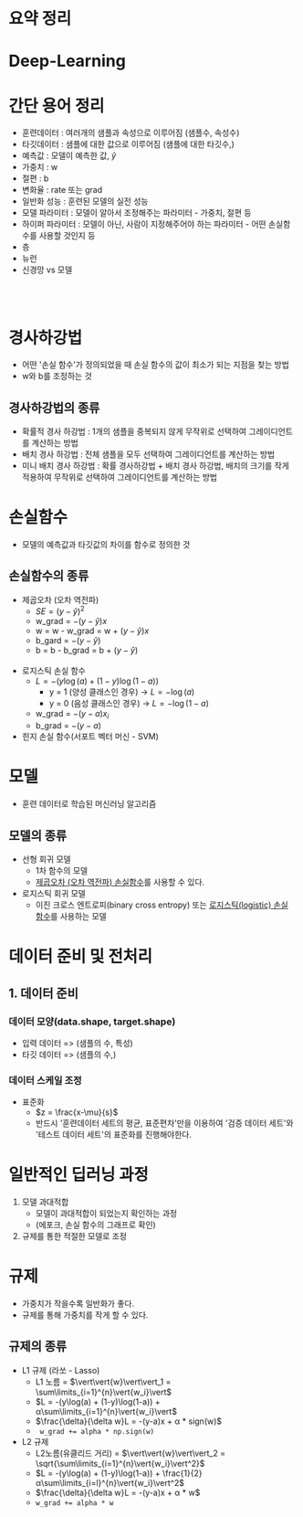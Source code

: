 # 요약 정리

# Deep-Learning

# 간단 용어 정리
- 훈련데이터 : 여러개의 샘플과 속성으로 이루어짐 (샘플수, 속성수)
- 타깃데이터 : 샘플에 대한 값으로 이루어짐 (샘플에 대한 타깃수,)
- 예측값 : 모델이 예측한 값, $\hat{y}$
- 가중치 : w
- 절편 : b
- 변화율 : rate 또는 grad
- 일반화 성능 : 훈련된 모델의 실전 성능
- 모델 파라미터 : 모델이 알아서 조정해주는 파라미터 - 가중치, 절편 등
- 하이퍼 파라미터 : 모델이 아닌, 사람이 지정해주어야 하는 파라미터 - 어떤 손실함수를 사용할 것인지 등
- 층
- 뉴런
- 신경망 vs 모델

<br><br>

# 경사하강법
- 어떤 '손실 함수'가 정의되었을 때 손실 함수의 값이 최소가 되는 지점을 찾는 방법
- w와 b를 조정하는 것
## 경사하강법의 종류
- 확률적 경사 하강법 : 1개의 샘플을 중복되지 않게 무작위로 선택하여 그레이디언트를 계산하는 방법
- 배치 경사 하강법 : 전체 샘플을 모두 선택하여 그레이디언트를 계산하는 방법
- 미니 배치 경사 하강법 : 확률 경사하강법 + 배치 경사 하강법, 배치의 크기를 작게 적용하여 무작위로 선택하여 그레이디언트를 계산하는 방법


# 손실함수
- 모델의 예측값과 타깃값의 차이를 함수로 정의한 것
## 손실함수의 종류
- <a id=squaredError style="text-decoration:none; color:inherit">제곱오차 (오차 역전파)</a>
    - $SE = (y-\hat{y})^2$
    - w_grad = $-(y-\hat{y})x$
    - w = w - w_grad = w + $(y-\hat{y})x$
    - b_gard = $-(y-\hat{y})$
    - b = b - b_grad = b + $(y-\hat{y})$
    <br><br>
- <a id=logisticLoss style="text-decoration:none; color:inherit">로지스틱 손실 함수</a>
    - $L = -(y\log{(a)} + (1-y)\log{(1-a))}$
      - y = 1 (양성 클래스인 경우) -> $L = -\log{(a)}$
      - y = 0 (음성 클래스인 경우) -> $L = -\log{(1-a)}$
    - w_grad = $-(y-a)x_i$
    - b_grad = $-(y-a)$
- <a id=hingeLoss style="text-decoration:none; color:inherit">힌지 손실 함수(서포트 벡터 머신 - SVM)</a>

# 모델
- 훈련 데이터로 학습된 머신러닝 알고리즘
## 모델의 종류
- 선형 회귀 모델
    - 1차 함수의 모델
    - [제곱오차 (오차 역전파) 손실함수](#squaredError)를 사용할 수 있다.
- 로지스틱 회귀 모델
    - 이진 크로스 엔트로피(binary cross entropy) 또는 [로지스틱(logistic) 손실 함수](#logisticLoss)를 사용하는 모델

# 데이터 준비 및 전처리
## 1. 데이터 준비
### 데이터 모양(data.shape, target.shape)
- 입력 데이터 => (샘플의 수, 특성)
- 타깃 데이터 => (샘플의 수,)
### 데이터 스케일 조정
- 표준화
    - $z = \frac{x-\mu}{s}$
    - 반드시 '훈련데이터 세트의 평균, 표준편차'만을 이용하여 '검증 데이터 세트'와 '테스트 데이터 세트'의 표준화를 진행해야한다.

# 일반적인 딥러닝 과정
1. 모델 과대적합
    - 모델이 과대적합이 되었는지 확인하는 과정 
    - (에포크, 손실 함수의 그래프로 확인)
2. 규제를 통한 적절한 모델로 조정

# 규제
- 가중치가 작을수록 일반화가 좋다.
- 규제를 통해 가중치를 작게 할 수 있다.
## 규제의 종류
- L1 규제 (라쏘 - Lasso)
    - L1 노름 = $\vert\vert{w}\vert\vert_1 = \sum\limits_{i=1}^{n}\vert{w_i}\vert$
    - $L = -(y\log(a) + (1-y)\log(1-a)) + α\sum\limits_{i=1}^{n}\vert{w_i}\vert$
    - $\frac{\delta}{\delta w}L = -(y-a)x + α * sign(w)$
    - <code> w_grad += alpha * np.sign(w)</code>
- L2 규제
    - L2노름(유클리드 거리) = $\vert\vert{w}\vert\vert_2 = \sqrt{\sum\limits_{i=1}^{n}\vert{w_i}\vert^2}$
    - $L = -(y\log(a) + (1-y)\log(1-a)) + \frac{1}{2}α\sum\limits_{i=l}^{n}\vert{w_i}\vert^2$ 
    - $\frac{\delta}{\delta w}L = -(y-a)x + α * w$
    - <code>w_grad += alpha * w</code>
